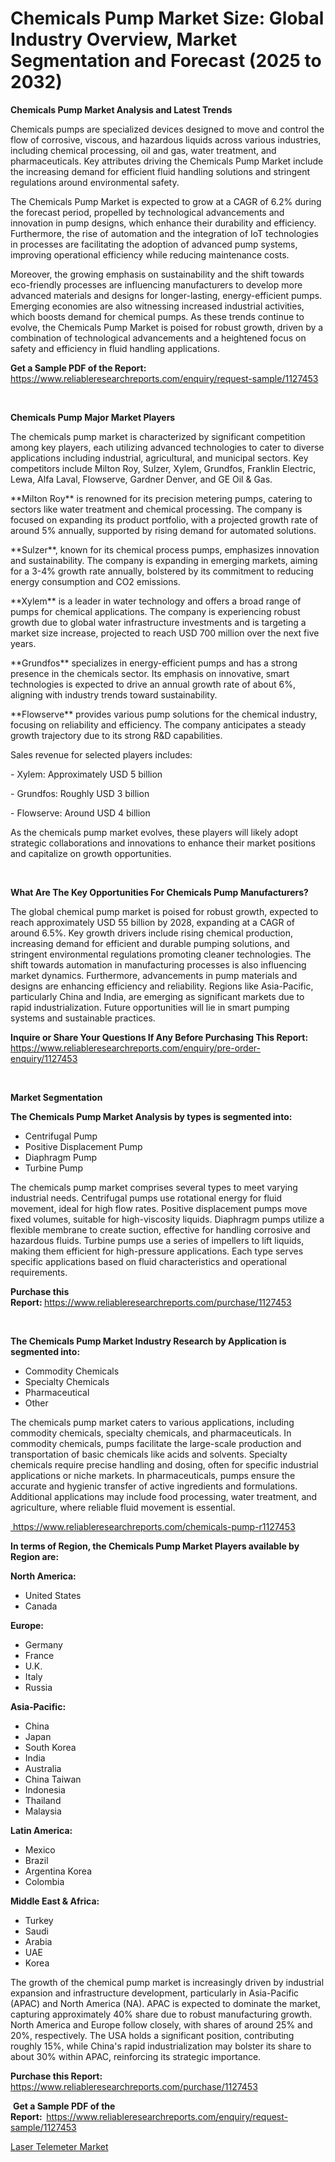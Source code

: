 <p><h1>Chemicals Pump Market Size: Global Industry Overview, Market Segmentation and Forecast (2025 to 2032)</h1></p><p><strong>Chemicals Pump Market Analysis and Latest Trends</strong></p>
<p><p>Chemicals pumps are specialized devices designed to move and control the flow of corrosive, viscous, and hazardous liquids across various industries, including chemical processing, oil and gas, water treatment, and pharmaceuticals. Key attributes driving the Chemicals Pump Market include the increasing demand for efficient fluid handling solutions and stringent regulations around environmental safety. </p><p>The Chemicals Pump Market is expected to grow at a CAGR of 6.2% during the forecast period, propelled by technological advancements and innovation in pump designs, which enhance their durability and efficiency. Furthermore, the rise of automation and the integration of IoT technologies in processes are facilitating the adoption of advanced pump systems, improving operational efficiency while reducing maintenance costs. </p><p>Moreover, the growing emphasis on sustainability and the shift towards eco-friendly processes are influencing manufacturers to develop more advanced materials and designs for longer-lasting, energy-efficient pumps. Emerging economies are also witnessing increased industrial activities, which boosts demand for chemical pumps. As these trends continue to evolve, the Chemicals Pump Market is poised for robust growth, driven by a combination of technological advancements and a heightened focus on safety and efficiency in fluid handling applications.</p></p>
<p><strong>Get a Sample PDF of the Report:&nbsp;</strong> <a href="https://www.reliableresearchreports.com/enquiry/request-sample/1127453?utm_campaign=2665&utm_medium=2&utm_source=Github&utm_content=ia&utm_term=06032025&utm_id=chemicals-pump">https://www.reliableresearchreports.com/enquiry/request-sample/1127453</a></p>
<p>&nbsp;</p>
<p><strong>Chemicals Pump Major Market Players</strong></p>
<p><p>The chemicals pump market is characterized by significant competition among key players, each utilizing advanced technologies to cater to diverse applications including industrial, agricultural, and municipal sectors. Key competitors include Milton Roy, Sulzer, Xylem, Grundfos, Franklin Electric, Lewa, Alfa Laval, Flowserve, Gardner Denver, and GE Oil & Gas.</p><p>**Milton Roy** is renowned for its precision metering pumps, catering to sectors like water treatment and chemical processing. The company is focused on expanding its product portfolio, with a projected growth rate of around 5% annually, supported by rising demand for automated solutions.</p><p>**Sulzer**, known for its chemical process pumps, emphasizes innovation and sustainability. The company is expanding in emerging markets, aiming for a 3-4% growth rate annually, bolstered by its commitment to reducing energy consumption and CO2 emissions.</p><p>**Xylem** is a leader in water technology and offers a broad range of pumps for chemical applications. The company is experiencing robust growth due to global water infrastructure investments and is targeting a market size increase, projected to reach USD 700 million over the next five years.</p><p>**Grundfos** specializes in energy-efficient pumps and has a strong presence in the chemicals sector. Its emphasis on innovative, smart technologies is expected to drive an annual growth rate of about 6%, aligning with industry trends toward sustainability.</p><p>**Flowserve** provides various pump solutions for the chemical industry, focusing on reliability and efficiency. The company anticipates a steady growth trajectory due to its strong R&D capabilities.</p><p>Sales revenue for selected players includes:</p><p>- Xylem: Approximately USD 5 billion</p><p>- Grundfos: Roughly USD 3 billion</p><p>- Flowserve: Around USD 4 billion</p><p>As the chemicals pump market evolves, these players will likely adopt strategic collaborations and innovations to enhance their market positions and capitalize on growth opportunities.</p></p>
<p>&nbsp;</p>
<p><strong>What Are The Key Opportunities For Chemicals Pump Manufacturers?</strong></p>
<p><p>The global chemical pump market is poised for robust growth, expected to reach approximately USD 55 billion by 2028, expanding at a CAGR of around 6.5%. Key growth drivers include rising chemical production, increasing demand for efficient and durable pumping solutions, and stringent environmental regulations promoting cleaner technologies. The shift towards automation in manufacturing processes is also influencing market dynamics. Furthermore, advancements in pump materials and designs are enhancing efficiency and reliability. Regions like Asia-Pacific, particularly China and India, are emerging as significant markets due to rapid industrialization. Future opportunities will lie in smart pumping systems and sustainable practices.</p></p>
<p><strong>Inquire or Share Your Questions If Any Before Purchasing This Report:</strong> <a href="https://www.reliableresearchreports.com/enquiry/pre-order-enquiry/1127453?utm_campaign=2665&utm_medium=2&utm_source=Github&utm_content=ia&utm_term=06032025&utm_id=chemicals-pump">https://www.reliableresearchreports.com/enquiry/pre-order-enquiry/1127453</a></p>
<p>&nbsp;</p>
<p><strong>Market Segmentation</strong></p>
<p><strong>The Chemicals Pump Market Analysis by types is segmented into:</strong></p>
<p><ul><li>Centrifugal Pump</li><li>Positive Displacement Pump</li><li>Diaphragm Pump</li><li>Turbine Pump</li></ul></p>
<p><p>The chemicals pump market comprises several types to meet varying industrial needs. Centrifugal pumps use rotational energy for fluid movement, ideal for high flow rates. Positive displacement pumps move fixed volumes, suitable for high-viscosity liquids. Diaphragm pumps utilize a flexible membrane to create suction, effective for handling corrosive and hazardous fluids. Turbine pumps use a series of impellers to lift liquids, making them efficient for high-pressure applications. Each type serves specific applications based on fluid characteristics and operational requirements.</p></p>
<p><strong>Purchase this Report:&nbsp;</strong><a href="https://www.reliableresearchreports.com/purchase/1127453?utm_campaign=2665&utm_medium=2&utm_source=Github&utm_content=ia&utm_term=06032025&utm_id=chemicals-pump">https://www.reliableresearchreports.com/purchase/1127453</a></p>
<p>&nbsp;</p>
<p><strong>The Chemicals Pump Market Industry Research by Application is segmented into:</strong></p>
<p><ul><li>Commodity Chemicals</li><li>Specialty Chemicals</li><li>Pharmaceutical</li><li>Other</li></ul></p>
<p><p>The chemicals pump market caters to various applications, including commodity chemicals, specialty chemicals, and pharmaceuticals. In commodity chemicals, pumps facilitate the large-scale production and transportation of basic chemicals like acids and solvents. Specialty chemicals require precise handling and dosing, often for specific industrial applications or niche markets. In pharmaceuticals, pumps ensure the accurate and hygienic transfer of active ingredients and formulations. Additional applications may include food processing, water treatment, and agriculture, where reliable fluid movement is essential.</p></p>
<p><a href="https://www.reliableresearchreports.com/chemicals-pump-r1127453?utm_campaign=2665&utm_medium=2&utm_source=Github&utm_content=ia&utm_term=06032025&utm_id=chemicals-pump">&nbsp;https://www.reliableresearchreports.com/chemicals-pump-r1127453</a></p>
<p><strong>In terms of Region, the Chemicals Pump Market Players available by Region are:</strong></p>
<p>
    <p> <strong> North America: </strong>
        <ul>
            <li>United States</li>
            <li>Canada</li>
        </ul>
        </p> 
    <p> <strong> Europe: </strong>
        <ul>
            <li>Germany</li>
            <li>France</li>
            <li>U.K.</li>
            <li>Italy</li>
            <li>Russia</li>
        </ul>
        </p> 
    <p> <strong> Asia-Pacific: </strong>
        <ul>
            <li>China</li>
            <li>Japan</li>
            <li>South Korea</li>
            <li>India</li>
            <li>Australia</li>
            <li>China Taiwan</li>
            <li>Indonesia</li>
            <li>Thailand</li>
            <li>Malaysia</li>
        </ul>
        </p> 
    <p> <strong> Latin America: </strong>
        <ul>
            <li>Mexico</li>
            <li>Brazil</li>
            <li>Argentina Korea</li>
            <li>Colombia</li>
        </ul>
        </p> 
    <p> <strong> Middle East & Africa: </strong>
        <ul>
            <li>Turkey</li>
            <li>Saudi</li>
            <li>Arabia</li>
            <li>UAE</li>
            <li>Korea</li>
        </ul>
    </p>
    </p>
<p><p>The growth of the chemical pump market is increasingly driven by industrial expansion and infrastructure development, particularly in Asia-Pacific (APAC) and North America (NA). APAC is expected to dominate the market, capturing approximately 40% share due to robust manufacturing growth. North America and Europe follow closely, with shares of around 25% and 20%, respectively. The USA holds a significant position, contributing roughly 15%, while China's rapid industrialization may bolster its share to about 30% within APAC, reinforcing its strategic importance.</p></p>
<p><strong>Purchase this Report: </strong><a href="https://www.reliableresearchreports.com/purchase/1127453?utm_campaign=2665&utm_medium=2&utm_source=Github&utm_content=ia&utm_term=06032025&utm_id=chemicals-pump">https://www.reliableresearchreports.com/purchase/1127453</a></p>
<p>&nbsp;<strong>Get a Sample PDF of the Report:&nbsp;&nbsp;</strong><a href="https://www.reliableresearchreports.com/enquiry/request-sample/1127453?utm_campaign=2665&utm_medium=2&utm_source=Github&utm_content=ia&utm_term=06032025&utm_id=chemicals-pump">https://www.reliableresearchreports.com/enquiry/request-sample/1127453</a></p>
<p><strong></strong></p>
<p><p><a href="https://github.com/suleimannichelle7/Market-Research-Report-List-1/blob/main/laser-telemeter-market.md?utm_campaign=2665&utm_medium=2&utm_source=Github&utm_content=ia&utm_term=06032025&utm_id=chemicals-pump">Laser Telemeter Market</a></p></p>